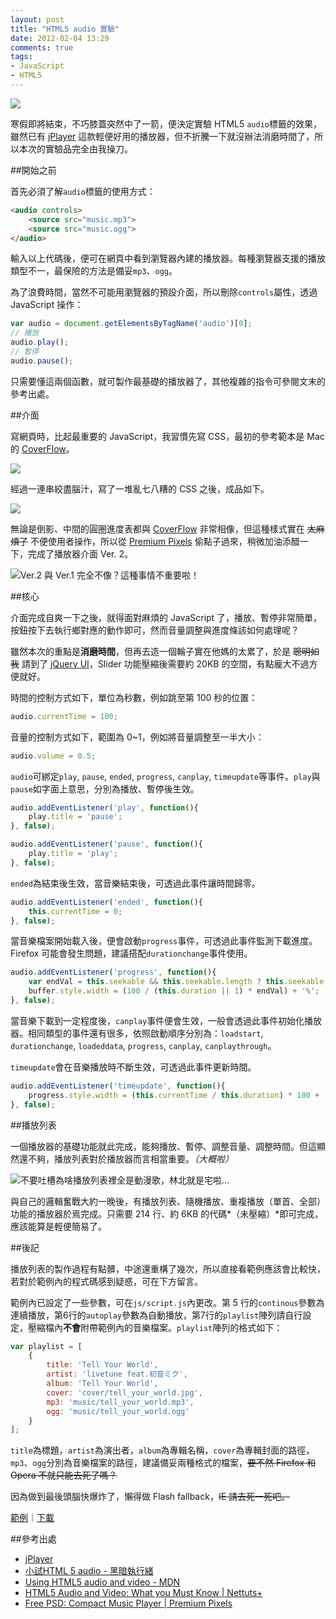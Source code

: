 ```yaml
---
layout: post
title: "HTML5 audio 實驗"
date: 2012-02-04 13:29
comments: true
tags: 
- JavaScript
- HTML5
---
```

![](http://i.minus.com/inE9d4C1xPbYD.png)

寒假即將結束，不巧膝蓋突然中了一箭，便決定實驗 HTML5 `audio`標籤的效果，雖然已有 [jPlayer] 這款輕便好用的播放器，但不折騰一下就沒辦法消磨時間了，所以本次的實驗品完全由我操刀。

<!-- more -->

##開始之前

首先必須了解`audio`標籤的使用方式：

``` html
<audio controls>
	<source src="music.mp3">
	<source src="music.ogg">
</audio>
```

輸入以上代碼後，便可在網頁中看到瀏覽器內建的播放器。每種瀏覽器支援的播放類型不一，最保險的方法是備妥`mp3`、`ogg`。

為了浪費時間，當然不可能用瀏覽器的預設介面，所以刪除`controls`屬性，透過 JavaScript 操作：

``` js
var audio = document.getElementsByTagName('audio')[0];
// 播放
audio.play();
// 暫停
audio.pause();
```

只需要懂這兩個函數，就可製作最基礎的播放器了，其他複雜的指令可參閱文末的參考出處。

##介面

寫網頁時，比起最重要的 JavaScript，我習慣先寫 CSS，最初的參考範本是 Mac 的 [CoverFlow]。

![](http://i.minus.com/ibtVhj6FYs9Hvw.png)

經過一連串絞盡腦汁，寫了一堆亂七八糟的 CSS 之後，成品如下。

![](http://i.minus.com/iXoN5AU2JBOHU.png)

無論是倒影、中間的圓圈進度表都與 [CoverFlow] 非常相像，但這種樣式實在 <del>太麻煩了</del> 不便使用者操作，所以從 [Premium Pixels](http://www.premiumpixels.com/freebies/compact-music-player-psd/) 偷點子過來，稍微加油添醋一下，完成了播放器介面 Ver. 2。

![Ver.2 與 Ver.1 完全不像？這種事情不重要啦！](http://i.minus.com/imrTH5W7km1vj.png)

##核心

介面完成自爽一下之後，就得面對麻煩的 JavaScript 了，播放、暫停非常簡單，按鈕按下去執行鄉對應的動作即可，然而音量調整與進度條該如何處理呢？

雖然本次的重點是**消磨時間**，但再去造一個輪子實在他媽的太累了，於是 <del>聰明如我</del> 請到了 [jQuery UI]，Slider 功能壓縮後需要約 20KB 的空間，有點龐大不過方便就好。

時間的控制方式如下，單位為秒數，例如跳至第 100 秒的位置：

``` js
audio.currentTime = 100;
```

音量的控制方式如下，範圍為 0~1，例如將音量調整至一半大小：

``` js
audio.volume = 0.5;
```

`audio`可綁定`play`, `pause`, `ended`, `progress`, `canplay`, `timeupdate`等事件。`play`與`pause`如字面上意思，分別為播放、暫停後生效。

``` js
audio.addEventListener('play', function(){
	play.title = 'pause';
}, false);

audio.addEventListener('pause', function(){
	play.title = 'play';
}, false);
```

`ended`為結束後生效，當音樂結束後，可透過此事件讓時間歸零。

``` js
audio.addEventListener('ended', function(){
	this.currentTime = 0;
}, false);
```

當音樂檔案開始載入後，便會啟動`progress`事件，可透過此事件監測下載進度。Firefox 可能會發生問題，建議搭配`durationchange`事件使用。

``` js
audio.addEventListener('progress', function(){
	var endVal = this.seekable && this.seekable.length ? this.seekable.end(0) : 0;
	buffer.style.width = (100 / (this.duration || 1) * endVal) + '%';
}, false);
```

當音樂下載到一定程度後，`canplay`事件便會生效，一般會透過此事件初始化播放器。相同類型的事件還有很多，依照啟動順序分別為：`loadstart`, `durationchange`, `loadeddata`, `progress`, `canplay`, `canplaythrough`。

`timeupdate`會在音樂播放時不斷生效，可透過此事件更新時間。

``` js
audio.addEventListener('timeupdate', function(){
	progress.style.width = (this.currentTime / this.duration) * 100 + '%';
}, false);
```

##播放列表

一個播放器的基礎功能就此完成，能夠播放、暫停、調整音量、調整時間。但這顯然還不夠，播放列表對於播放器而言相當重要。*（大概啦）*

![不要吐槽為啥播放列表裡全是動漫歌，林北就是宅啦...](http://i.minus.com/inE9d4C1xPbYD.png)

與自己的邏輯奮戰大約一晚後，有播放列表、隨機播放、重複播放（單首、全部）功能的播放器於焉完成。只需要 214 行、約 6KB 的代碼*（未壓縮）*即可完成，應該能算是輕便簡易了。

##後記

播放列表的製作過程有點髒，中途還重構了幾次，所以直接看範例應該會比較快，若對於範例內的程式碼感到疑惑，可在下方留言。

範例內已設定了一些參數，可在`js/script.js`內更改。第 5 行的`continous`參數為連續播放，第6行的`autoplay`參數為自動播放，第7行的`playlist`陣列請自行設定，壓縮檔內**不會**附帶範例內的音樂檔案。`playlist`陣列的格式如下：

``` js
var playlist = [
	{
		title: 'Tell Your World',
		artist: 'livetune feat.初音ミク',
		album: 'Tell Your World',
		cover: 'cover/tell_your_world.jpg',
		mp3: 'music/tell_your_world.mp3',
		ogg: 'music/tell_your_world.ogg'
	}
];
```

`title`為標題，`artist`為演出者，`album`為專輯名稱，`cover`為專輯封面的路徑，`mp3`、`ogg`分別為音樂檔案的路徑，建議備妥兩種格式的檔案，<del>要不然 Firefox 和 Opera 不就只能去死了嗎？</del>

因為做到最後頭腦快爆炸了，懶得做 Flash fallback，<del>IE 請去死一死吧。</del>

[範例](http://zespia.tw/lab/coverart)｜[下載](http://zespia.tw/lab/coverart/example.zip)

##參考出處

- [jPlayer]
- [小試HTML 5 audio - 黑暗執行緒](http://blog.darkthread.net/post-2011-05-15-html5-audio.aspx)
- [Using HTML5 audio and video - MDN](https://developer.mozilla.org/en/Using_HTML5_audio_and_video)
- [HTML5 Audio and Video: What you Must Know | Nettuts+](http://net.tutsplus.com/tutorials/html-css-techniques/html5-audio-and-video-what-you-must-know/)
- [Free PSD: Compact Music Player | Premium Pixels](http://www.premiumpixels.com/freebies/compact-music-player-psd/)

[jPlayer]: http://jplayer.org/
[CoverFlow]: http://zh.wikipedia.org/wiki/Cover_Flow
[jQuery UI]: http://jqueryui.com/